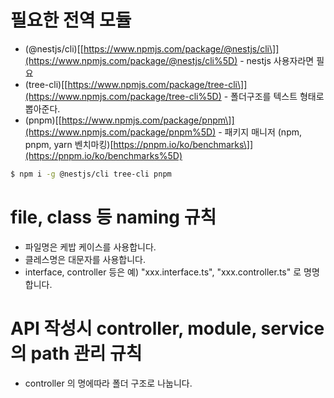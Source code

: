 # 필요한 전역 모듈

-   (@nestjs/cli)\[[https://www.npmjs.com/package/@nestjs/cli\]](https://www.npmjs.com/package/@nestjs/cli%5D) - nestjs 사용자라면 필요
-   (tree-cli)\[[https://www.npmjs.com/package/tree-cli\]](https://www.npmjs.com/package/tree-cli%5D) - 폴더구조를 텍스트 형태로 뽑아준다.
-   (pnpm)\[[https://www.npmjs.com/package/pnpm\]](https://www.npmjs.com/package/pnpm%5D) - 패키지 매니저 (npm, pnpm, yarn 벤치마킹)[https://pnpm.io/ko/benchmarks\]](https://pnpm.io/ko/benchmarks%5D)

```bash
$ npm i -g @nestjs/cli tree-cli pnpm
```

# file, class 등 naming 규칙

-   파일명은 케밥 케이스를 사용합니다.
-   클레스명은 대문자를 사용합니다.
-   interface, controller 등은 예) "xxx.interface.ts", "xxx.controller.ts" 로 명명합니다.

# API 작성시 controller, module, service의 path 관리 규칙

-   controller 의 명에따라 폴더 구조로 나눕니다.

